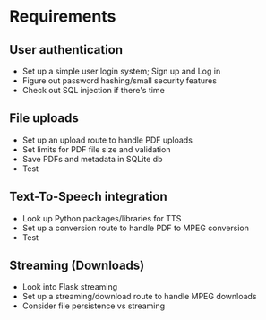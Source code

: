 # Requirements

## User authentication
* Set up a simple user login system; Sign up and Log in
* Figure out password hashing/small security features
* Check out SQL injection if there's time

## File uploads
* Set up an upload route to handle PDF uploads
* Set limits for PDF file size and validation
* Save PDFs and metadata in SQLite db
* Test

## Text-To-Speech integration
* Look up Python packages/libraries for TTS
* Set up a conversion route to handle PDF to MPEG conversion
* Test

## Streaming (Downloads)
* Look into Flask streaming
* Set up a streaming/download route to handle MPEG downloads
* Consider file persistence vs streaming
